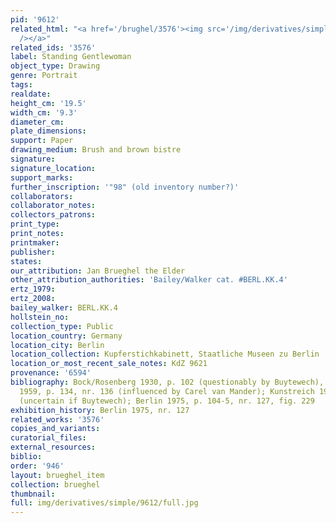 ```yaml
---
pid: '9612'
related_html: "<a href='/brughel/3576'><img src='/img/derivatives/simple/3576/thumbnail.jpg'
  /></a>"
related_ids: '3576'
label: Standing Gentlewoman
object_type: Drawing
genre: Portrait
tags: 
realdate: 
height_cm: '19.5'
width_cm: '9.3'
diameter_cm: 
plate_dimensions: 
support: Paper
drawing_medium: Brush and brown bistre
signature: 
signature_location: 
support_marks: 
further_inscription: '"98" (old inventory number?)'
collaborators: 
collaborator_notes: 
collectors_patrons: 
print_type: 
print_notes: 
printmaker: 
publisher: 
states: 
our_attribution: Jan Brueghel the Elder
other_attribution_authorities: 'Bailey/Walker cat. #BERL.KK.4'
ertz_1979: 
ertz_2008: 
bailey_walker: BERL.KK.4
hollstein_no: 
collection_type: Public
location_country: Germany
location_city: Berlin
location_collection: Kupferstichkabinett, Staatliche Museen zu Berlin
location_or_most_recent_sale_notes: KdZ 9621
provenance: '6594'
bibliography: Bock/Rosenberg 1930, p. 102 (questionably by Buytewech), nr. 9621; Haverkamp-Begemann
  1959, p. 134, nr. 136 (influenced by Carel van Mander); Kunstreich 1957, nr. 38
  (uncertain if Buytewech); Berlin 1975, p. 104-5, nr. 127, fig. 229
exhibition_history: Berlin 1975, nr. 127
related_works: '3576'
copies_and_variants: 
curatorial_files: 
external_resources: 
biblio: 
order: '946'
layout: brueghel_item
collection: brueghel
thumbnail: 
full: img/derivatives/simple/9612/full.jpg
---
```

